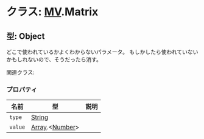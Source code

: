 # クラス: [MV](MV.md).Matrix

## 型: Object
どこで使われているかよくわからないパラメータ。
もしかしたら使われていないかもしれないので、そうだったら消す。

関連クラス: 

### プロパティ

| 名前 | 型 | 説明 |
| --- | --- | --- |
| `type` | [String](String.md) |  |
| `value` | [Array](Array.md).&lt;[Number](Number.md)&gt; |  |

